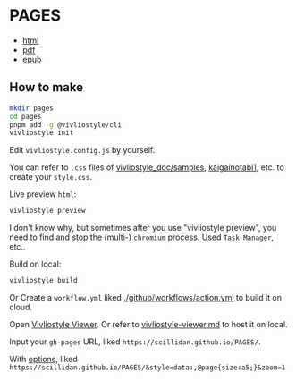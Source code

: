 # PAGES

- [html](https://scillidan.github.io/PAGES/)
- [pdf](https://scillidan.github.io/PAGES/pages.pdf)
- [epub](https://scillidan.github.io/PAGES/epub)

## How to make

```sh
mkdir pages
cd pages
pnpm add -g @vivliostyle/cli
vivliostyle init
```

Edit `vivliostyle.config.js` by yourself.

You can refer to `.css` files of [vivliostyle_doc/samples](https://github.com/vivliostyle/vivliostyle_doc/tree/gh-pages/samples), [kaigainotabi1](https://github.com/MurakamiShinyu/kaigainotabi1), etc. to create your `style.css`.

Live preview `html`:

```sh
vivliostyle preview
```

I don't know why, but sometimes after you use "vivliostyle preview", you need to find and stop the (multi-) `chromium` process. Used `Task Manager`, etc..

Build on local:

```sh
vivliostyle build
```

Or Create a `workflow.yml` liked [./github/workflows/action.yml](action.yml) to build it on cloud.

Open [Vivliostyle Viewer](https://vivliostyle.org/viewer/). Or refer to [vivliostyle-viewer.md](https://github.com/scillidan/PM2-demo/blob/main/_readme/vivliostyle-viewer.md) to host it on local.

Input your `gh-pages` URL, liked `https://scillidan.github.io/PAGES/`.

With [options](https://docs.vivliostyle.org/#/vivliostyle-viewer#url-parameter-options), liked `https://scillidan.github.io/PAGES/&style=data:,@page{size:a5;}&zoom=1`